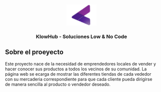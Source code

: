 <a id="readme-top"></a>

<br />
<div align="center">
  <img src="\frontend\public\temp\imgs\klowhub.png" alt="Logo" width="100" height="70">
  <h3 align="center" id="readme-top">KlowHub - Soluciones Low & No Code</h3>
</div>

<!-- ABOUT THE PROJECT -->
## Sobre el proeyecto

Este proyecto nace de la necesidad de emprendedores locales de vender y hacer conocer sus productos a todos los vecinos de su comunidad. 
La página web se ecarga de mostrar las diferentes tiendas de cada vededor con su mercaderia correspondiente para que cada cliente pueda dirigirse de manera sencilla al producto o vendedor deseado.
